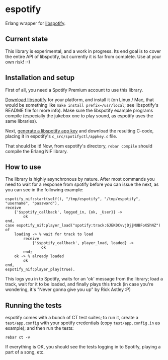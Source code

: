 espotify
========

Erlang wrapper for [libspotify](https://developer.spotify.com/technologies/libspotify/).

Current state
-------------

This library is experimental, and a work in progress. Its end goal is
to cover the entire API of libspotify, but currently it is far from
complete. Use at your own risk! :-)


Installation and setup
----------------------

First of all, you need a Spotify Premium account to use this library.

[Download
libspotify](https://developer.spotify.com/technologies/libspotify/)
for your platform, and install it (on Linux / Mac, that would be
something like `make install prefix=/usr/local`; see libspotify's
README file for more info). Make sure the libspotify example programs
compile (especially the jukebox one to play sound, as espotify uses
the same libraries).

Next, [generate a libspotify app
key](https://developer.spotify.com/technologies/libspotify/keys/) and
download the resulting C-code, placing it in espotify's
`c_src/spotifyctl/appkey.c` file.

That should be it! Now, from espotify's directory, `rebar compile` should
compile the Erlang NIF library.


How to use
----------

The library is highly asynchronous by nature. After most commands you
need to wait for a response from spotify before you can issue the
next, as you can see in the following example:

    espotify_nif:start(self(), "/tmp/espotify", "/tmp/espotify", "username", "password"),
    receive
        {'$spotify_callback', logged_in, {ok, _User}} ->
            ok
    end,
    case espotify_nif:player_load("spotify:track:6JEK0CvvjDjjMUBFoXShNZ") of
        loading -> % wait for track to load
            receive
                {'$spotify_callback', player_load, loaded} ->
                    ok
            end;
        ok -> % already loaded
            ok
    end,
    espotify_nif:player_play(true).

This logs you in to Spotify, waits for an 'ok' message from the
library; load a track, wait for it to be loaded, and finally plays
this track (in case you're wondering, it's "Never gonna give you up"
by Rick Astley :P)


Running the tests
-----------------

espotify comes with a bunch of CT test suites; to run it, create a
`test/app.config` with your spotify credentials (copy
`test/app.config.in` as example); and then run the tests:

    rebar ct -v
    
If everything is OK, you should see the tests logging in to Spotify,
playing a part of a song, etc.
